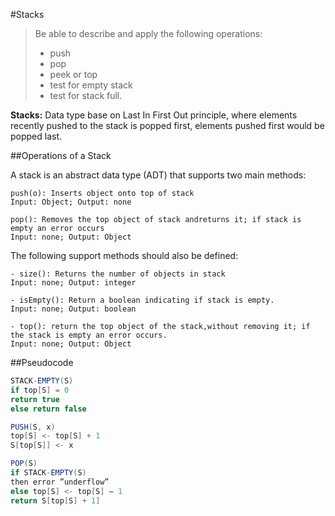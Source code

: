 #Stacks

>Be able to describe and apply the following
>operations:
>* push
>* pop
>* peek or top
>* test for empty stack
>* test for stack full.

**Stacks:** Data type base on Last In First Out principle, where elements recently pushed to the stack is popped first, elements pushed first would be popped last.

##Operations of a Stack

A stack is an abstract data type (ADT) that supports
two main methods:
```
push(o): Inserts object onto top of stack
Input: Object; Output: none
```
```
pop(): Removes the top object of stack andreturns it; if stack is empty an error occurs
Input: none; Output: Object
```

The following support methods should also be
defined:
```
- size(): Returns the number of objects in stack
Input: none; Output: integer
```
```
- isEmpty(): Return a boolean indicating if stack is empty.
Input: none; Output: boolean
```
```
- top(): return the top object of the stack,without removing it; if the stack is empty an error occurs.
Input: none; Output: Object
```

##Pseudocode
```scala
STACK-EMPTY(S)
if top[S] = 0
return true
else return false

PUSH(S, x)
top[S] <- top[S] + 1
S[top[S]] <- x

POP(S)
if STACK-EMPTY(S)
then error ”underflow”
else top[S] <- top[S] – 1
return S[top[S] + 1]
```
